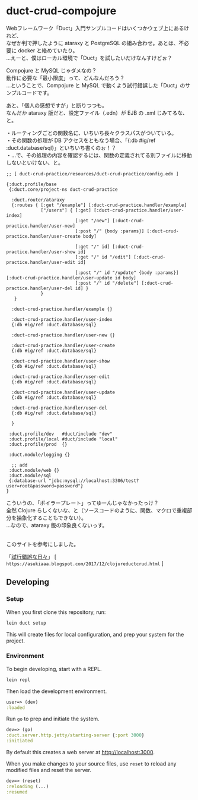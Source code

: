 # duct-crud-compojure

Webフレームワーク「Duct」入門サンプルコードはいくつかウェブ上にあるけれど、<br>
なぜか判で押したように ataraxy と PostgreSQL の組み合わせ。あとは、不必要に docker と絡めていたり。<br>
…えーと、僕はローカル環境で「Duct」を試したいだけなんすけどぉ？<br>

Compojure と MySQL じゃダメなの？<br>
動作に必要な「最小限度」って、どんなんだろう？<br>
…ということで、Compojure と MySQL で動くよう試行錯誤した「Duct」のサンプルコードです。<br>

あと、「個人の感想ですが」と断りつつも。<br>
なんだか ataraxy 版だと、設定ファイル（.edn）が EJB の .xml じみてるな、と。<br>

・ルーティングごとの関数名に、いちいち長々クラスパスがついている。<br>
・その関数の処理が DB アクセスをともなう場合、「{:db #ig/ref :duct.database/sql}」といちいち書くのぉ！？<br>
・…で、その処理の内容を確認するには、関数の定義されてる別ファイルに移動しないといけない、と。<br>

```edn
;; [ duct-crud-practice/resources/duct-crud-practice/config.edn ]

{:duct.profile/base
 {:duct.core/project-ns duct-crud-practice

  :duct.router/ataraxy
  {:routes { [:get "/example"] [:duct-crud-practice.handler/example]
             ["/users"] { [:get] [:duct-crud-practice.handler/user-index]
                          [:get "/new"] [:duct-crud-practice.handler/user-new]
                          [:post "/" {body :params}] [:duct-crud-practice.handler/user-create body]

                          [:get "/" id] [:duct-crud-practice.handler/user-show id]
                          [:get "/" id "/edit"] [:duct-crud-practice.handler/user-edit id]

                          [:post "/" id "/update" {body :params}] [:duct-crud-practice.handler/user-update id body]
                          [:post "/" id "/delete"] [:duct-crud-practice.handler/user-del id] }
             }
   }

  :duct-crud-practice.handler/example {}

  :duct-crud-practice.handler/user-index
  {:db #ig/ref :duct.database/sql}

  :duct-crud-practice.handler/user-new {}

  :duct-crud-practice.handler/user-create
  {:db #ig/ref :duct.database/sql}

  :duct-crud-practice.handler/user-show
  {:db #ig/ref :duct.database/sql}

  :duct-crud-practice.handler/user-edit
  {:db #ig/ref :duct.database/sql}

  :duct-crud-practice.handler/user-update
  {:db #ig/ref :duct.database/sql}

  :duct-crud-practice.handler/user-del
  {:db #ig/ref :duct.database/sql}

  }

 :duct.profile/dev   #duct/include "dev"
 :duct.profile/local #duct/include "local"
 :duct.profile/prod  {}

 :duct.module/logging {}

  ;; add
 :duct.module/web {}
 :duct.module/sql
 {:database-url "jdbc:mysql://localhost:3306/test?user=root&password=password"}
}
```

こういうの、「ボイラープレート」ってゆーんじゃなかったっけ？<br>
全然 Clojure らしくないな、と（ソースコードのように、関数、マクロで重複部分を抽象化することもできない）。<br>
…なので、ataraxy 版の印象良くないっす。<br><br>

このサイトを参考にしました。<br>

「[試行錯誤な日々][1]」 [ `https://asukiaaa.blogspot.com/2017/12/clojureductcrud.html` ]<br>

[1]: https://asukiaaa.blogspot.com/2017/12/clojureductcrud.html

## Developing

### Setup

When you first clone this repository, run:

```sh
lein duct setup
```

This will create files for local configuration, and prep your system
for the project.

### Environment

To begin developing, start with a REPL.

```sh
lein repl
```

Then load the development environment.

```clojure
user=> (dev)
:loaded
```

Run `go` to prep and initiate the system.

```clojure
dev=> (go)
:duct.server.http.jetty/starting-server {:port 3000}
:initiated
```

By default this creates a web server at <http://localhost:3000>.

When you make changes to your source files, use `reset` to reload any
modified files and reset the server.

```clojure
dev=> (reset)
:reloading (...)
:resumed
```
<!---
### Testing

Testing is fastest through the REPL, as you avoid environment startup
time.

```clojure
dev=> (test)
...
```

But you can also run tests through Leiningen.

```sh
lein test
```

## Legal

Copyright © 2021 FIXME

-->
